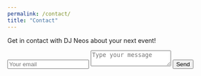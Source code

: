 ```yaml
---
permalink: /contact/
title: "Contact"
---
```


Get in contact with DJ Neos about your next event!

<form action="https://formspree.io/f/xwplvlzl" method="POST">
    <input type="hidden" name="_subject" value="Contact request from DJ Neos website" />
    <input type="email" name="_replyto" placeholder="Your email" required>
    <textarea name="message" placeholder="Type your message" required></textarea>
    <button type="submit">Send</button>
</form>
